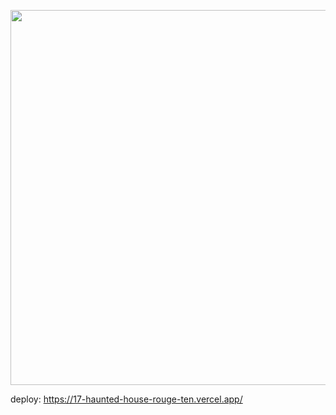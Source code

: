<img src="/outcome.png" width="600px"></img>

deploy: https://17-haunted-house-rouge-ten.vercel.app/
